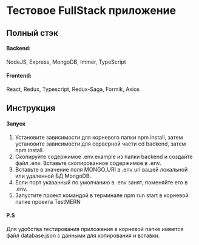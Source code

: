 # Тестовое FullStack приложение

## Полный стэк

#### Backend:
NodeJS, Express, MongoDB, Immer, TypeScript

#### Frontend:
React, Redux, Typescript, Redux-Saga, Formik, Axios

## Инструкция

#### Запуск
1. Установите зависимости для корневого папки npm install, затем установите зависимости для серверной части cd backend, затем npm install.
2. Скопируйте содержимое .env.example из папки backend и создайте файл .env. Вставьте скопированное содержимое в .env.
3. Вставьте в значение поля MONGO_URI в .env uri вашей локальной или удаленной БД MongoDB.
4. Если порт указанный по умолчанию в .env занят, поменяйте его в .env.
4. Запустите проект командой в терминале npm run start в корневой папке проекта TestMERN

#### P.S
Для удобства тестирования приложения в корневой папке имеется файл database.json с данными для копирования и вставки.

